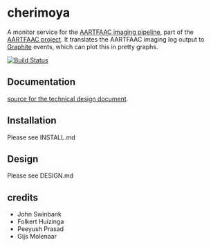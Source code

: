 cherimoya
=========

A monitor service for the
[AARTFAAC imaging pipeline](https://github.com/aartfaac/imaging),
part of the [AARTFAAC project](http://www.aartfaac.org/). It translates the
AARTFAAC imaging log output to [Graphite](http://graphite.readthedocs.org/)
events, which can plot this in pretty graphs.

[![Build Status](https://travis-ci.org/gijzelaerr/cherimoya.png)](https://travis-ci.org/gijzelaerr/cherimoya)

Documentation
-------------

[source for the technical design document](https://github.com/aartfaac/docs/tree/master/reports/imaging/monitoring).

Installation
------------

Please see INSTALL.md


Design
------

Please see DESIGN.md


credits
-------

 * John Swinbank
 * Folkert Huizinga
 * Peeyush Prasad
 * Gijs Molenaar

